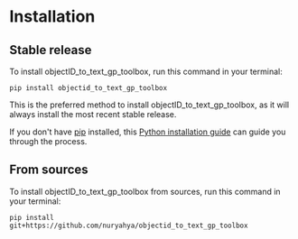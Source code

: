 # Installation

## Stable release

To install objectID_to_text_gp_toolbox, run this command in your terminal:

```
pip install objectid_to_text_gp_toolbox
```

This is the preferred method to install objectID_to_text_gp_toolbox, as it will always install the most recent stable release.

If you don't have [pip](https://pip.pypa.io) installed, this [Python installation guide](http://docs.python-guide.org/en/latest/starting/installation/) can guide you through the process.

## From sources

To install objectID_to_text_gp_toolbox from sources, run this command in your terminal:

```
pip install git+https://github.com/nuryahya/objectid_to_text_gp_toolbox
```
